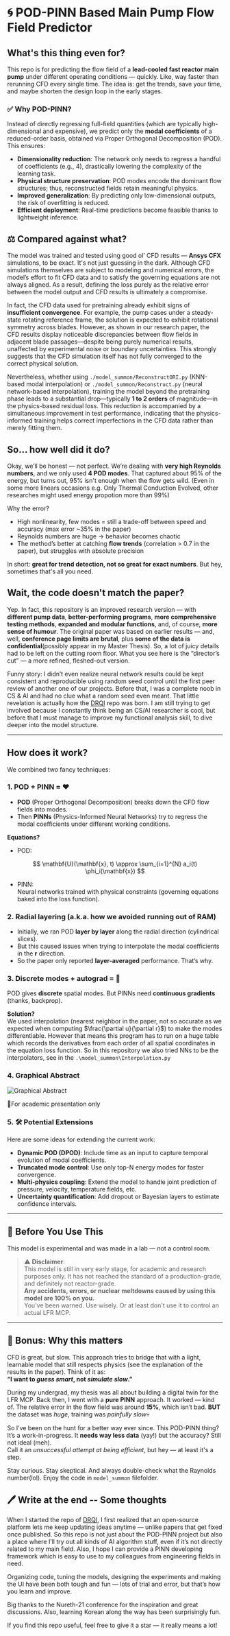 # 🌀 POD-PINN Based Main Pump Flow Field Predictor

## What's this thing even for?

This repo is for predicting the flow field of a **lead-cooled fast reactor main pump** under different operating conditions — quickly. Like, way faster than rerunning CFD every single time. The idea is: get the trends, save your time, and maybe shorten the design loop in the early stages.


### ✅ Why POD-PINN?

Instead of directly regressing full-field quantities (which are typically high-dimensional and expensive), we predict only the **modal coefficients** of a reduced-order basis, obtained via Proper Orthogonal Decomposition (POD). This ensures:

- **Dimensionality reduction**: The network only needs to regress a handful of coefficients (e.g., 4), drastically lowering the complexity of the learning task.
- **Physical structure preservation**: POD modes encode the dominant flow structures; thus, reconstructed fields retain meaningful physics.
- **Improved generalization**: By predicting only low-dimensional outputs, the risk of overfitting is reduced.
- **Efficient deployment**: Real-time predictions become feasible thanks to lightweight inference.

## ⚖ Compared against what?

The model was trained and tested using good ol’ CFD results — **Ansys CFX** simulations, to be exact. It's not just guessing in the dark. Although CFD simulations themselves are subject to modeling and numerical errors, the model’s effort to fit CFD data and to satisfy the governing equations are not always aligned. As a result, defining the loss purely as the relative error between the model output and CFD results is ultimately a compromise.

In fact, the CFD data used for pretraining already exhibit signs of **insufficient convergence**. For example, the pump cases under a steady-state rotating reference frame, the solution is expected to exhibit rotational symmetry across blades. However, as shown in our research paper, the CFD results display noticeable discrepancies between flow fields in adjacent blade passages—despite being purely numerical results, unaffected by experimental noise or boundary uncertainties. This strongly suggests that the CFD simulation itself has not fully converged to the correct physical solution.

Nevertheless, whether using `./model_summon/ReconstructORI.py` (KNN-based modal interpolation) or `./model_summon/Reconstruct.py` (neural network-based interpolation), training the model beyond the pretraining phase leads to a substantial drop—typically **1 to 2 orders** of magnitude—in the physics-based residual loss. This reduction is accompanied by a simultaneous improvement in test performance, indicating that the physics-informed training helps correct imperfections in the CFD data rather than merely fitting them.

## So... how well did it do?

Okay, we’ll be honest — not perfect. We’re dealing with **very high Reynolds numbers**, and we only used **4 POD modes**. That captured about 95% of the energy, but turns out, 95% isn't enough when the flow gets wild. (Even in some more linears occasions e.g. Only Thermal Conduction Evolved, other researches might used energy propotion more than 99%)

Why the error?  
- High nonlinearity, few modes = still a trade-off between speed and accuracy (max error ~35% in the paper)
- Reynolds numbers are huge → behavior becomes chaotic  
- The method’s better at catching **flow trends** (correlation > 0.7 in the paper), but struggles with absolute precision

In short: **great for trend detection, not so great for exact numbers**. But hey, sometimes that's all you need.

## Wait, the code doesn't match the paper?

Yep. In fact, this repository is an improved research version — with **different pump data**, **better-performing programs**, **more comprehensive testing methods**, **expanded and modular functions**, and, of course, **more sense of humour**. The original paper was based on earlier results — and, well, **conference page limits are brutal**, plus **some of the data is confidential**(possibly appear in my Master Thesis). So, a lot of juicy details had to be left on the cutting room floor. What you see here is the “director’s cut” — a more refined, fleshed-out version.

Funny story: I didn’t even realize neural network results could be kept consistent and reproducible using random seed control until the first peer review of another one of our projects. Before that, I was a complete noob in CS & AI and had no clue what a random seed even meant. That little revelation is actually how the [DRQI](https://github.com/LokimuKH19/DRQI) repo was born. I am still trying to get involved because I constantly think being an CS/AI researcher is cool, but before that I must manage to improve my functional analysis skill, to dive deeper into the model structure.

---

## How does it work?

We combined two fancy techniques:

### 1. POD + PINN = ❤️
- **POD** (Proper Orthogonal Decomposition) breaks down the CFD flow fields into modes.
- Then **PINNs** (Physics-Informed Neural Networks) try to regress the modal coefficients under different working conditions.

**Equations?**
- POD:  

$$
\mathbf{U}(\mathbf{x}, t) \approx \sum_{i=1}^{N} a_i(t) \phi_i(\mathbf{x})
$$

- PINN:  
  Neural networks trained with physical constraints (governing equations baked into the loss function).

### 2. Radial layering (a.k.a. how we avoided running out of RAM)
- Initially, we ran POD **layer by layer** along the radial direction (cylindrical slices).
- But this caused issues when trying to interpolate the modal coefficients in the **r** direction.
- So the paper only reported **layer-averaged** performance. That’s why.

### 3. Discrete modes + autograd = 🤯
POD gives **discrete** spatial modes. But PINNs need **continuous gradients** (thanks, backprop).

**Solution?**  
We used interpolation (nearest neighbor in the paper, not so accurate as we expected when computing $\frac{\partial u}{\partial r}$) to make the modes differentiable. However that means this program has to run on a huge table which records the derivatives from each order of all spatial coordinates in the equation loss function. So in this repository we also tried NNs to be the interpolators, see in the `.\model_summon\Interpolation.py`

### 4. Graphical Abstract
![Graphical Abstract](graphical_abstract.png)

📌For academic presentation only


### 5. 🛠️ Potential Extensions
Here are some ideas for extending the current work:

- **Dynamic POD (DPOD)**: Include time as an input to capture temporal evolution of modal coefficients.
- **Truncated mode control**: Use only top-N energy modes for faster convergence.
- **Multi-physics coupling**: Extend the model to handle joint prediction of pressure, velocity, temperature fields, etc.
- **Uncertainty quantification**: Add dropout or Bayesian layers to estimate confidence intervals.

---

## 📎 Before You Use This

This model is experimental and was made in a lab — not a control room.

> ⚠️ **Disclaimer**:  
> This model is still in very early stage, for academic and research purposes only. It has not reached the standard of a production-grade, and definitely not reactor-grade.  
> **Any accidents, errors, or nuclear meltdowns caused by using this model are 100% on you.**  
> You've been warned. Use wisely. Or at least don't use it to control an actual LFR MCP.

---

## 🧠 Bonus: Why this matters

CFD is great, but slow. This approach tries to bridge that with a light, learnable model that still respects physics (see the explanation of the results in the paper). Think of it as:  
**“I want to *guess smart*, not *simulate slow*.”**

During my undergrad, my thesis was all about building a digital twin for the LFR MCP. Back then, I went with a **pure PINN** approach. It worked — kind of. The relative error in the flow field was around **15%**, which isn’t bad.  **BUT** the dataset was *huge*, training was *painfully slow*💀

So I’ve been on the hunt for a better way ever since. This POD-PINN thing?  
It’s a work-in-progress. It **needs way less data** (yay!) but the accuracy? Still not ideal (meh).  
Call it an *unsuccessful attempt at being efficient*, but hey — at least it's a step.

Stay curious. Stay skeptical. And always double-check what the Raynolds number(lol). Enjoy the code in `model_summon` filefolder.

## 🖊 Write at the end -- Some thoughts

When I started the repo of [DRQI](https://github.com/LokimuKH19/DRQI), I first realized that an open-source platform lets me keep updating ideas anytime — unlike papers that get fixed once published. So this repo is not just about the POD-PINN project but also a place where I’ll try out all kinds of AI algorithm stuff, even if it’s not directly related to my main field. Also, I hope I can provide a PINN developing framework which is easy to use to my colleagues from engineering fields in need.

Organizing code, tuning the models, designing the experiments and making the UI have been both tough and fun — lots of trial and error, but that’s how you learn and improve.

Big thanks to the Nureth-21 conference for the inspiration and great discussions. Also, learning Korean along the way has been surprisingly fun.

If you find this repo useful, feel free to give it a star — it really means a lot!
